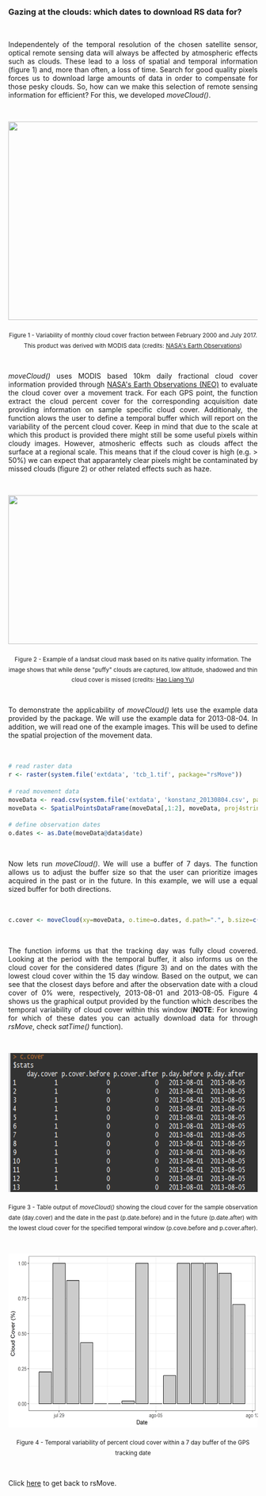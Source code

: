 ### Gazing at the clouds: which dates to download RS data for?

<br>

<p align="justify">
Independentely of the temporal resolution of the chosen satellite sensor, optical remote sensing data will always be affected by atmospheric effects such as clouds. These lead to a loss of spatial and temporal information (figure 1) and, more than often, a loss of time. Search for good quality pixels forces us to download large amounts of data in order to compensate for those pesky clouds. So, how can we make this selection of remote sensing information for efficient? For this, we developed <i>moveCloud()</i>. 
</p> 

<br>

<p align="center"><img width="600" height="400" src="https://github.com/RRemelgado/README_data/blob/master/rsMove/MODAL2_M_CLD_FR.gif"></p>

<p align="center"><sub>Figure 1 - Variability of monthly cloud cover fraction between February 2000 and July 2017. This product was derived with MODIS data (credits: <a href="https://earthobservatory.nasa.gov/GlobalMaps/view.php?d1=MODAL2_M_CLD_FR">NASA's Earth Observations</a>)</sub></p>

<br>

<p align="justify">
<i>moveCloud()</i> uses MODIS based 10km daily fractional cloud cover information provided through <a href="https://neo.sci.gsfc.nasa.gov/view.php?datasetId=MODAL2_D_CLD_FR&date=2017-06-01">NASA's Earth Observations (NEO)</a> to evaluate the cloud cover over a movement track. For each GPS point, the function extract the cloud percent cover for the corresponding acquisition date providing information on sample specific cloud cover. Additionaly, the function alows the user to define a temporal buffer which will report on the variability of the percent cloud cover. Keep in mind that due to the scale at which this product is provided there might still be some useful pixels within cloudy images. However, atmosheric effects such as clouds affect the surface at a regional scale. This means that if the cloud cover is high (e.g. > 50%) we can expect that apparantely clear pixels might be contaminated by missed clouds (figure 2) or other related effects such as haze.
</p> 

<br>

<p align="center"><img width="600" height="300" src="https://haoliangyu.github.io/2015/01/18/Making-masks-with-Landsat-8-Quality-Assessment-band-using-Python/maskresult.png"></p>

<p align="center"><sub>Figure 2 - Example of a landsat cloud mask based on its native quality information. The image shows that while dense "puffy" clouds are captured, low altitude, shadowed and thin cloud cover is missed (credits: <a href="https://haoliangyu.github.io/2015/01/18/Making-masks-with-Landsat-8-Quality-Assessment-band-using-Python/">Hao Liang Yu</a>)</sub></p>

<br>

<p align="justify">
To demonstrate the applicability of <i>moveCloud()</i> lets use the example data provided by the package. We will use the example data for 2013-08-04. In addition, we will read one of the example images. This will be used to define the spatial projection of the movement data.
</p> 

<br>

```R
# read raster data
r <- raster(system.file('extdata', 'tcb_1.tif', package="rsMove"))

# read movement data
moveData <- read.csv(system.file('extdata', 'konstanz_20130804.csv', package="rsMove"))
moveData <- SpatialPointsDataFrame(moveData[,1:2], moveData, proj4string=crs(r))

# define observation dates
o.dates <- as.Date(moveData@data$date)
```
<br>

<p align="justify">
Now lets run <i>moveCloud()</i>. We will use a buffer of 7 days. The function allows us to adjust the buffer size so that the user can prioritize images acquired in the past or in the future. In this example, we will use a equal sized buffer for both directions.
</p> 

<br>

```R
c.cover <- moveCloud(xy=moveData, o.time=o.dates, d.path=".", b.size=c(7,7))
```

<br>

<p align="justify">
The function informs us that the tracking day was fully cloud covered. Looking at the period with the temporal buffer, it also informs us on the cloud cover for the considered dates (figure 3) and on the dates with the lowest cloud cover within the 15 day window. Based on the output, we can see that the closest days before and after the observation date with a cloud cover of 0% were, respectively, 2013-08-01 and 2013-08-05. Figure 4 shows us the graphical output provided by the function which describes the temporal variability of cloud cover within this window (<b>NOTE</b>: For knowing for which of these dates you can actually download data for through <i>rsMove</i>, check <i>satTime()</i> function).
</p> 

<br>

<p align="center"><img width="600" height="280" src="https://github.com/RRemelgado/README_data/blob/master/rsMove/Figure-3_Example-7.png"></p>

<p align="center"><sub>Figure 3 - Table output of <i>moveCloud()</i> showing the cloud cover for the sample observation date (day.cover) and the date in the past (p.date.before) and in the future (p.date.after) with the lowest cloud cover for the specified temporal window (p.cove.before and p.cover.after).</sub></p>

<br>

<p align="center"><img width="600" height="350" src="https://github.com/RRemelgado/README_data/blob/master/rsMove/Figure-4_example-7.png"></p>

<p align="center"><sub>Figure 4 - Temporal variability of percent cloud cover within a 7 day buffer of the GPS tracking date</sub></p>

<br>

Click  <a href="https://github.com/RRemelgado/rsMove/">here</a> to get back to rsMove.

<br>
